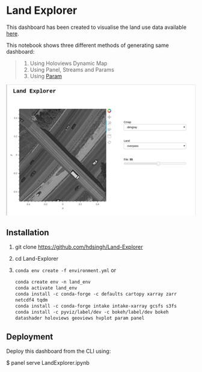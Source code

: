 # Land Explorer

This dashboard has been created to visualise the land use data available [here](https://s3.amazonaws.com/earth-data/UCMerced_LandUse/catalog.yml).

This notebook shows three different methods of generating same dashboard:
> 1. Using Holoviews Dynamic Map
> 2. Using Panel, Streams and Params
> 3. Using [Param](https://panel.pyviz.org/user_guide/Param.html)

![Dashboard](dashboard.png)

## Installation

1. git clone https://github.com/hdsingh/Land-Explorer

2. cd Land-Explorer

3. `conda env create -f environment.yml`  or 
    ```
    conda create env -n land_env
    conda activate land_env
    conda install -c conda-forge -c defaults cartopy xarray zarr netcdf4 tqdm
    conda install -c conda-forge intake intake-xarray gcsfs s3fs
    conda install -c pyviz/label/dev -c bokeh/label/dev bokeh datashader holoviews geoviews hvplot param panel
    ```

## Deployment

Deploy this dashboard from the CLI using:

 $ panel serve LandExplorer.ipynb